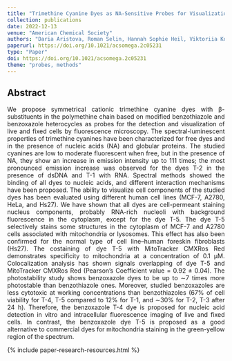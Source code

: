 ```yaml
---
title: "Trimethine Cyanine Dyes as NA-Sensitive Probes for Visualization of Cell Compartments in Fluorescence Microscopy"
collection: publications
date: 2022-12-13
venue: "American Chemical Society"
authors: "Daria Aristova, Roman Selin, Hannah Sophie Heil, Viktoriia Kosach, Yuriy Slominsky, Sergiy Yarmoluk, Vasyl Pekhnyo, Vladyslava Kovalska, Ricardo Henriques, Andriy Mokhir, Svitlana Chernii"
paperurl: https://doi.org/10.1021/acsomega.2c05231
type: "Paper"
doi: https://doi.org/10.1021/acsomega.2c05231
theme: "probes, methods"
---
```


<h2> Abstract </h2>
<p align= "justify">
We propose symmetrical cationic trimethine cyanine dyes with β-substituents in the polymethine chain based on modified benzothiazole and benzoxazole heterocycles as probes for the detection and visualization of live and fixed cells by fluorescence microscopy. The spectral-luminescent properties of trimethine cyanines have been characterized for free dyes and in the presence of nucleic acids (NA) and globular proteins. The studied cyanines are low to moderate fluorescent when free, but in the presence of NA, they show an increase in emission intensity up to 111 times; the most pronounced emission increase was observed for the dyes T-2 in the presence of dsDNA and T-1 with RNA. Spectral methods showed the binding of all dyes to nucleic acids, and different interaction mechanisms have been proposed. The ability to visualize cell components of the studied dyes has been evaluated using different human cell lines (MCF-7, A2780, HeLa, and Hs27). We have shown that all dyes are cell-permeant staining nucleus components, probably RNA-rich nucleoli with background fluorescence in the cytoplasm, except for the dye T-5. The dye T-5 selectively stains some structures in the cytoplasm of MCF-7 and A2780 cells associated with mitochondria or lysosomes. This effect has also been confirmed for the normal type of cell line–human foreskin fibroblasts (Hs27). The costaining of dye T-5 with MitoTracker CMXRos Red demonstrates specificity to mitochondria at a concentration of 0.1 μM. Colocalization analysis has shown signals overlapping of dye T-5 and MitoTracker CMXRos Red (Pearson’s Coefficient value = 0.92 ± 0.04). The photostability study shows benzoxazole dyes to be up to ∼7 times more photostable than benzothiazole ones. Moreover, studied benzoxazoles are less cytotoxic at working concentrations than benzothiazoles (67% of cell viability for T-4, T-5 compared to 12% for T-1, and ∼30% for T-2, T-3 after 24 h). Therefore, the benzoxazole T-4 dye is proposed for nucleic acid detection in vitro and intracellular fluorescence imaging of live and fixed cells. In contrast, the benzoxazole dye T-5 is proposed as a good alternative to commercial dyes for mitochondria staining in the green-yellow region of the spectrum.

{% include paper-research-resources.html %}
